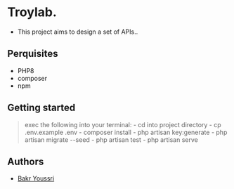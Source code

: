 # Troylab.

- This project aims to design a set of APIs..

## Perquisites
 - PHP8
 - composer
 - npm

## Getting started
> exec the following into your terminal:
    - cd into project directory
    - cp .env.example .env
    - composer install
    - php artisan key:generate
    - php artisan migrate --seed
    - php artisan test
    - php artisan serve  

## Authors
* [Bakr Youssri](https://github.com/bakr-youssri)
